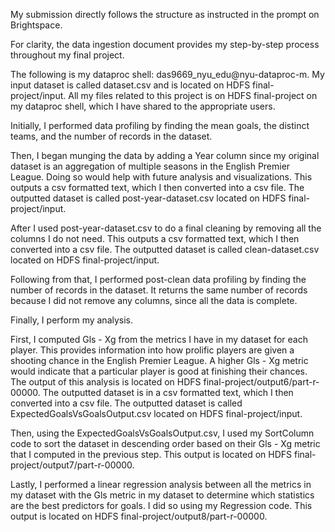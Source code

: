My submission directly follows the structure as instructed in the prompt on Brightspace.

For clarity, the data ingestion document provides my step-by-step process throughout my final project.

The following is my dataproc shell: das9669_nyu_edu@nyu-dataproc-m.
My input dataset is called dataset.csv and is located on HDFS final-project/input.
All my files related to this project is on HDFS final-project on my dataproc shell, which I have shared to the appropriate users.

Initially, I performed data profiling by finding the mean goals, the distinct teams, and the number of records in the dataset.

Then, I began munging the data by adding a Year column since my original dataset is an aggregation of multiple seasons in the English Premier League. Doing so would help with future analysis and visualizations. This outputs a csv formatted text, which I then converted into a csv file. The outputted dataset is called post-year-dataset.csv located on HDFS final-project/input.

After I used post-year-dataset.csv to do a final cleaning by removing all the columns I do not need. This outputs a csv formatted text, which I then converted into a csv file. The outputted dataset is called clean-dataset.csv located on HDFS final-project/input.

Following from that, I performed post-clean data profiling by finding the number of records in the dataset. It returns the same number of records because I did not remove any columns, since all the data is complete.

Finally, I perform my analysis. 

First, I computed Gls - Xg from the metrics I have in my dataset for each player. This provides information into how prolific players are given a shooting chance in the English Premier League. A higher Gls - Xg metric would indicate that a particular player is good at finishing their chances. The output of this analysis is located on HDFS final-project/output6/part-r-00000. The outputted dataset is in a csv formatted text, which I then converted into a csv file. The outputted dataset is called ExpectedGoalsVsGoalsOutput.csv located on HDFS final-project/input.

Then, using the ExpectedGoalsVsGoalsOutput.csv, I used my SortColumn code to sort the dataset in descending order based on their Gls - Xg metric that I computed in the previous step. This output is located on HDFS final-project/output7/part-r-00000.

Lastly, I performed a linear regression analysis between all the metrics in my dataset with the Gls metric in my dataset to determine which statistics are the best predictors for goals. I did so using my Regression code. This output is located on HDFS final-project/output8/part-r-00000.